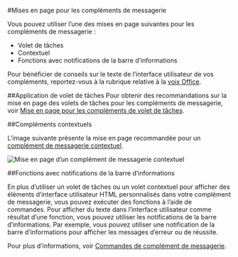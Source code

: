 #<a name="layouts-for-mail-add-ins"></a>Mises en page pour les compléments de messagerie

Vous pouvez utiliser l’une des mises en page suivantes pour les compléments de messagerie :

- Volet de tâches
- Contextuel
- Fonctions avec notifications de la barre d’informations

Pour bénéficier de conseils sur le texte de l’interface utilisateur de vos compléments, reportez-vous à la rubrique relative à la [voix Office](https://msdn.microsoft.com/en-us/library/office/mt484351.aspx).

##<a name="task-pane"></a>Application de volet de tâches
 Pour obtenir des recommandations sur la mise en page des volets de tâches pour les compléments de messagerie, voir [Mise en page pour les compléments de volet de tâches](layout-for-task-pane-add-ins.md).


##<a name="contextual-add-ins"></a>Compléments contextuels

L’image suivante présente la mise en page recommandée pour un [complément de messagerie contextuel](https://msdn.microsoft.com/EN-US/library/office/dn893542.aspx).

![Mise en page d’un complément de messagerie contextuel](../../../images/mail-add-in-contextual-card.png)

##<a name="functions-with-infobar-notifications"></a>Fonctions avec notifications de la barre d’informations

En plus d’utiliser un volet de tâches ou un volet contextuel pour afficher des éléments d’interface utilisateur HTML personnalisés dans votre complément de messagerie, vous pouvez exécuter des fonctions à l’aide de commandes. Pour afficher du texte dans l’interface utilisateur comme résultat d’une fonction, vous pouvez utiliser les notifications de la barre d’informations. Par exemple, vous pouvez utiliser une notification de la barre d’informations pour afficher les messages d’erreur ou de réussite. 

Pour plus d’informations, voir [Commandes de complément de messagerie](https://msdn.microsoft.com/EN-US/library/office/mt267546.aspx). 



